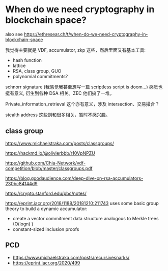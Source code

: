 # When do we need cryptography in blockchain space?

also see https://ethresear.ch/t/when-do-we-need-cryptography-in-blockchain-space

我觉得主要就是 VDF, accumulator, zkp 这些，然后里面又有基本工具:

+ hash function
+ lattice
+ RSA, class group, GUO
+ polynomial commitments?

schnorr signature (我感觉我甚至想写一篇 scriptless script is doom...) 感觉也挺有意义, 衍生到各种 DSA 相关。ZEC 他们搞了一堆。

Private_information_retrieval 这个亦有意义，涉及 intersection、交易撮合？

stealth address 这些则和很多相关，暂时不感兴趣。


## class group
https://www.michaelstraka.com/posts/classgroups/

https://hackmd.io/@olivierbbb/r10VpNPZU

https://github.com/Chia-Network/vdf-competition/blob/master/classgroups.pdf

https://blog.goodaudience.com/deep-dive-on-rsa-accumulators-230bc84144d9

https://crypto.stanford.edu/pbc/notes/



https://eprint.iacr.org/2018/1188/20181210:211743 uses some basic group theory to build a dynamic accumulator:
+ create a vector commitment data structure analogous to Merkle trees (O(logn) )
+ constant-sized inclusion proofs

## PCD
+ https://www.michaelstraka.com/posts/recursivesnarks/
+ https://eprint.iacr.org/2020/499


